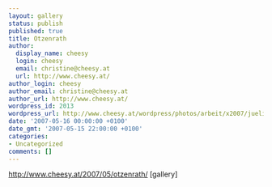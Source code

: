 ```yaml
---
layout: gallery
status: publish
published: true
title: Otzenrath
author:
  display_name: cheesy
  login: cheesy
  email: christine@cheesy.at
  url: http://www.cheesy.at/
author_login: cheesy
author_email: christine@cheesy.at
author_url: http://www.cheesy.at/
wordpress_id: 2013
wordpress_url: http://www.cheesy.at/wordpress/photos/arbeit/x2007/juelich/2007-05-16/
date: '2007-05-16 00:00:00 +0100'
date_gmt: '2007-05-15 22:00:00 +0100'
categories:
- Uncategorized
comments: []
---
```

http://www.cheesy.at/2007/05/otzenrath/
[gallery]<!--:-->
